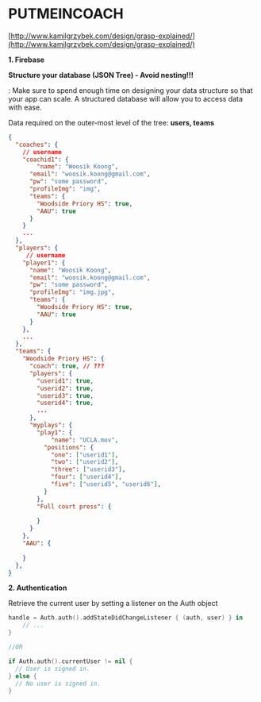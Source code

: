 # PUTMEINCOACH

[http://www.kamilgrzybek.com/design/grasp-explained/](http://www.kamilgrzybek.com/design/grasp-explained/)

**1. Firebase**

**Structure your database (JSON Tree) - Avoid nesting!!!**

: Make sure to spend enough time on designing your data structure so that your app can scale. A structured database will allow you to access data with ease.



 Data required on the outer-most level of the tree: **users, teams**

```json
{
  "coaches": {
    // username
    "coachid1": {
    	"name": "Woosik Koong",
      "email": "woosik.koong@gmail.com",
      "pw": "some password",
      "profileImg": "img",
      "teams": {
        "Woodside Priory HS": true, 
        "AAU": true
      } 
    }
    ...
  },
  "players": {
     // username
  	"player1": {
      "name": "Woosik Koong",
      "email": "woosik.koong@gmail.com",
      "pw": "some password",
      "profileImg": "img.jpg",
      "teams": {
        "Woodside Priory HS": true, 
        "AAU": true
      }
    }, 
    ...
  },
  "teams": {
    "Woodside Priory HS": {
      "coach": true, // ???
      "players": {
        "userid1": true,
        "userid2": true,
        "userid3": true,
        "userid4": true,
        ...
      },
      "myplays": {
        "play1": {
        	"name": "UCLA.mov",
          "positions": {
            "one": ["userid1"],
            "two": ["userid2"],
            "three": ["userid3"],
            "four": ["userid4"],
            "five": ["userid5", "userid6"],
          }
        },
        "Full court press": {
          
        }
      }
    },
    "AAU": {
      
    }
  },
}
```



**2. Authentication**

Retrieve the current user by setting a listener on the Auth object 

```swift
handle = Auth.auth().addStateDidChangeListener { (auth, user) } in 
	// ...
}

//OR

if Auth.auth().currentUser != nil {
  // User is signed in.
} else {
  // No user is signed in.
}
```

